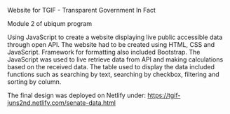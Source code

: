 Website for TGIF - Transparent Government In Fact

Module 2 of ubiqum program

Using JavaScript to create a website displaying live public accessible data through open API. The website had to be created using HTML, CSS and JavaScript. Framework for formatting also included Bootstrap. The JavaScript was used to live retrieve data from API and making calculations based on the received data. The table used to display the data included functions such as searching by text, searching by checkbox, filtering and sorting by column.

The final design was deployed on Netlify under: https://tgif-juns2nd.netlify.com/senate-data.html
